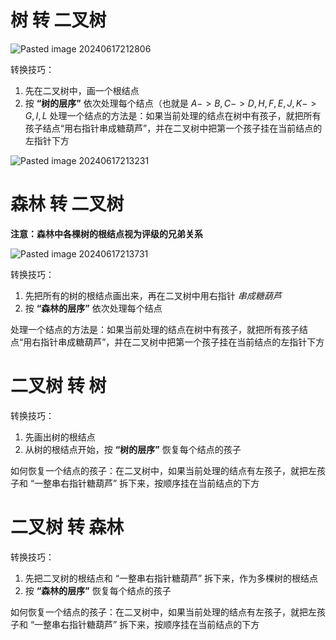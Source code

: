 # 树 转 二叉树

![Pasted image 20240617212806](https://github.com/JiangJC253/cs-learning/assets/128687639/0064fb3e-823e-4172-820d-157fad67b274)


转换技巧：
1. 先在二叉树中，画一个根结点
2. 按 **“树的层序”** 依次处理每个结点（也就是 $A->B,C->D,H,F,E,J,K->G,I,L$ 
处理一个结点的方法是：如果当前处理的结点在树中有孩子，就把所有孩子结点“用右指针串成糖葫芦”，并在二叉树中把第一个孩子挂在当前结点的左指针下方

 ![Pasted image 20240617213231](https://github.com/JiangJC253/cs-learning/assets/128687639/2d40ab3f-7c47-432e-ad2b-c1074cd92288)



# 森林 转 二叉树
**注意：森林中各棵树的根结点视为评级的兄弟关系**

![Pasted image 20240617213731](https://github.com/JiangJC253/cs-learning/assets/128687639/9c810208-45f4-4d0b-a2b9-5ca99f194dc2)


转换技巧：
1. 先把所有的树的根结点画出来，再在二叉树中用右指针 *串成糖葫芦* 
2. 按 **“森林的层序”** 依次处理每个结点

处理一个结点的方法是：如果当前处理的结点在树中有孩子，就把所有孩子结点“用右指针串成糖葫芦”，并在二叉树中把第一个孩子挂在当前结点的左指针下方

# 二叉树 转 树
转换技巧：
1. 先画出树的根结点
2. 从树的根结点开始，按 **“树的层序”** 恢复每个结点的孩子

如何恢复一个结点的孩子：在二叉树中，如果当前处理的结点有左孩子，就把左孩子和 “一整串右指针糖葫芦” 拆下来，按顺序挂在当前结点的下方

# 二叉树 转 森林
转换技巧：
1. 先把二叉树的根结点和 “一整串右指针糖葫芦” 拆下来，作为多棵树的根结点
2. 按 **“森林的层序”** 恢复每个结点的孩子

如何恢复一个结点的孩子：在二叉树中，如果当前处理的结点有左孩子，就把左孩子和 “一整串右指针糖葫芦” 拆下来，按顺序挂在当前结点的下方
